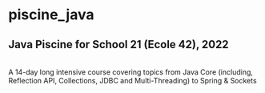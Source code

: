 # piscine_java
## Java Piscine for School 21 (Ecole 42), 2022 

<br> A 14-day long intensive course covering topics from Java Core (including, Reflection API, Collections, JDBC and Multi-Threading) to Spring & Sockets </br>
